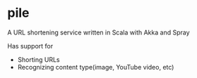 pile
====

A URL shortening service written in Scala with Akka and Spray

Has support for
- Shorting URLs
- Recognizing content type(image, YouTube video, etc)
